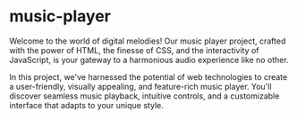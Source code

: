 # music-player
Welcome to the world of digital melodies! Our music player project, crafted with the power of HTML, the finesse of CSS, and the interactivity of JavaScript, is your gateway to a harmonious audio experience like no other.

In this project, we've harnessed the potential of web technologies to create a user-friendly, visually appealing, and feature-rich music player. You'll discover seamless music playback, intuitive controls, and a customizable interface that adapts to your unique style.
